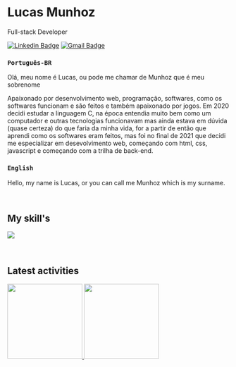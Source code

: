# Lucas Munhoz

Full-stack Developer

[![Linkedin Badge](https://img.shields.io/badge/-Lucas%20Munhoz-986DFF?style=flat-square&logo=Linkedin&logoColor=white&link=https://www.linkedin.com/in/lucas-munhoz-b946131a5/)](https://www.linkedin.com/in/lucas-munhoz-b946131a5/) 
[![Gmail Badge](https://img.shields.io/badge/-lucasmunhozarruda@gmail.com-986DFF?style=flat-square&logo=Gmail&logoColor=white&link=mailto:lucasmunhozarruda@gmail.com)](mailto:lucasmunhozarruda@gmail.com)

### `Português-BR`
Olá, meu nome é Lucas, ou pode me chamar de Munhoz que é meu sobrenome

Apaixonado por desenvolvimento web, programação, softwares, como os softwares funcionam e são feitos e também apaixonado por jogos. Em 2020 decidi estudar a linguagem C,
na época entendia muito bem como um computador e outras tecnologias funcionavam mas ainda estava em dúvida (quase certeza) do que faria da minha vida, for a partir de então
que aprendi como os softwares eram feitos, mas foi no final de 2021 que decidi me especializar em desevolvimento web, começando com html, css, javascript e começando com
a trilha de back-end.

### `English`
Hello, my name is Lucas, or you can call me Munhoz which is my surname.



<br />
<h2>My skill's</h2>
<p>
  <a>
    <img src="https://simpleskill.icons.workers.dev/svg?i=react,styledcomponents,typescript,javascript,node.js,html5,css3" />
  </a>
</p>

<br />
<h2>Latest activities</h2>
<div>
  <a href="https://github.com/munhoz2k">
  <img height="170em" src="https://github-readme-stats.vercel.app/api?username=munhoz2k&show_icons=true&theme=dark&include_all_commits=true&count_private=true"/>
  <img height="170em" src="https://github-readme-stats.vercel.app/api/top-langs/?username=munhoz2k&layout=compact&langs_count=7&theme=dark"/>
</div>
